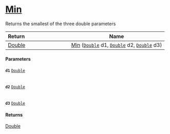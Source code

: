 # [Min](./MathHelper--Min.md)

Returns the smallest of the three double parameters

| <span>Return&nbsp;&nbsp;&nbsp;&nbsp;&nbsp;&nbsp;&nbsp;&nbsp;&nbsp;&nbsp;&nbsp;&nbsp;&nbsp;&nbsp;&nbsp;&nbsp;&nbsp;&nbsp;&nbsp;&nbsp;&nbsp;&nbsp;&nbsp;&nbsp;&nbsp;&nbsp;&nbsp;&nbsp;&nbsp;&nbsp;</span> | Name | 
| --- | --- | 
| [Double](https://docs.microsoft.com/en-us/dotnet/api/System.Double) | [Min](./MathHelper--Min.md) ([`Double`](https://docs.microsoft.com/en-us/dotnet/api/System.Double) d1, [`Double`](https://docs.microsoft.com/en-us/dotnet/api/System.Double) d2, [`Double`](https://docs.microsoft.com/en-us/dotnet/api/System.Double) d3) | 


#### Parameters
**`d1`**  [`Double`](https://docs.microsoft.com/en-us/dotnet/api/System.Double)<br><br><br>**`d2`**  [`Double`](https://docs.microsoft.com/en-us/dotnet/api/System.Double)<br><br><br>**`d3`**  [`Double`](https://docs.microsoft.com/en-us/dotnet/api/System.Double)<br>
#### Returns
[Double](https://docs.microsoft.com/en-us/dotnet/api/System.Double)<br>
